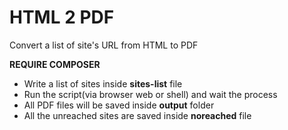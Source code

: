 HTML 2 PDF
===============

Convert a list of site's URL from HTML to PDF

**REQUIRE COMPOSER**

 - Write a list of sites inside **sites-list** file
 - Run the script(via browser web or shell) and wait the process
 - All PDF files will be saved inside **output** folder
 - All the unreached sites are saved inside **noreached** file
